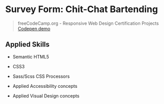 # Survey Form: Chit-Chat Bartending

> freeCodeCamp.org - Responsive Web Design Certification Projects
> [Codepen demo](https://codepen.io/paulalexserban/full/GRqPJLP)

## Applied Skills

- Semantic HTML5

- CSS3

- Sass/Scss CSS Processors

- Applied Accessibility concepts

- Applied Visual Design concepts
